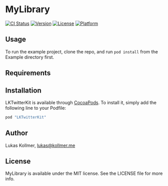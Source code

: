 # MyLibrary

[![CI Status](http://img.shields.io/travis/lukaskollmer/LKTwitterKit.svg?style=flat)](https://travis-ci.org/lukaskollmer/LKTwitterKit)
[![Version](https://img.shields.io/cocoapods/v/LKTwitterKit.svg?style=flat)](http://cocoapods.org/pods/LKTwitterKit)
[![License](https://img.shields.io/cocoapods/l/LKTwitterKit.svg?style=flat)](http://cocoapods.org/pods/LKTwitterKit)
[![Platform](https://img.shields.io/cocoapods/p/LKTwitterKit.svg?style=flat)](http://cocoapods.org/pods/LKTwitterKit)

## Usage

To run the example project, clone the repo, and run `pod install` from the Example directory first.

## Requirements

## Installation

LKTwitterKit is available through [CocoaPods](http://cocoapods.org). To install
it, simply add the following line to your Podfile:

```ruby
pod "LKTwitterKit"
```

## Author

Lukas Kollmer, lukas@kollmer.me

## License

MyLibrary is available under the MIT license. See the LICENSE file for more info.

